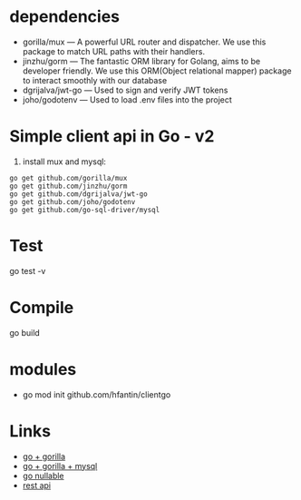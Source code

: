 # dependencies
- gorilla/mux — A powerful URL router and dispatcher. We use this package to match URL paths with their handlers.
- jinzhu/gorm — The fantastic ORM library for Golang, aims to be developer friendly. We use this ORM(Object relational mapper) package to interact smoothly with our database
- dgrijalva/jwt-go — Used to sign and verify JWT tokens
- joho/godotenv — Used to load .env files into the project
# Simple client api in Go - v2

1. install mux and mysql:
```
go get github.com/gorilla/mux
go get github.com/jinzhu/gorm
go get github.com/dgrijalva/jwt-go
go get github.com/joho/godotenv
go get github.com/go-sql-driver/mysql
```
   

# Test
go test -v


# Compile
go build

# modules
- go mod init github.com/hfantin/clientgo


# Links
- [go + gorilla](https://medium.com/@rafaelacioly/construindo-uma-api-restful-com-go-d6007e4faff6)
- [go + gorilla + mysql](https://medium.com/@kelvin_sp/building-and-testing-a-rest-api-in-golang-using-gorilla-mux-and-mysql-1f0518818ff6)
- [go nullable](https://medium.com/aubergine-solutions/how-i-handled-null-possible-values-from-database-rows-in-golang-521fb0ee267)
- [rest api](https://medium.com/@adigunhammedolalekan/build-and-deploy-a-secure-rest-api-with-go-postgresql-jwt-and-gorm-6fadf3da505b)




